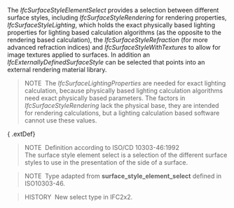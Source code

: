 The _IfcSurfaceStyleElementSelect_ provides a selection between different surface styles, including _IfcSurfaceStyleRendering_ for rendering properties, _IfcSurfaceStyleLighting_, which holds the exact physically based lighting properties for lighting based calculation algorithms (as the opposite to the rendering based calculation), the _IfcSurfaceStyleRefraction_ (for more advanced refraction indices) and _IfcSurfaceStyleWithTextures_ to allow for image textures applied to surfaces. In addition an _IfcExternallyDefinedSurfaceStyle_ can be selected that points into an external rendering material library.

> NOTE&nbsp; The _IfcSurfaceLightingProperties_ are needed for exact lighting calculation, because physically based lighting calculation algorithms need exact physically based parameters. The factors in _IfcSurfaceStyleRendering_ lack the physical base, they are intended for rendering calculations, but a lighting calculation based software cannot use these values.

{ .extDef}
> NOTE&nbsp; Definition according to ISO/CD 10303-46:1992  
> The surface style element select is a selection of the different surface styles to use in the presentation of the side of a surface.

> NOTE&nbsp; Type adapted from **surface_style_element_select** defined in ISO10303-46.

> HISTORY&nbsp; New select type in IFC2x2.

